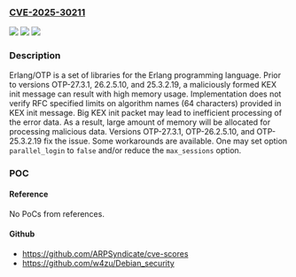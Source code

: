 ### [CVE-2025-30211](https://cve.mitre.org/cgi-bin/cvename.cgi?name=CVE-2025-30211)
![](https://img.shields.io/static/v1?label=Product&message=otp&color=blue)
![](https://img.shields.io/static/v1?label=Version&message=%3D%20%3C%20OTP-27.3.1%20&color=brighgreen)
![](https://img.shields.io/static/v1?label=Vulnerability&message=CWE-789%3A%20Memory%20Allocation%20with%20Excessive%20Size%20Value&color=brighgreen)

### Description

Erlang/OTP is a set of libraries for the Erlang programming language. Prior to versions OTP-27.3.1, 26.2.5.10, and 25.3.2.19, a maliciously formed KEX init message can result with high memory usage. Implementation does not verify RFC specified limits on algorithm names (64 characters) provided in KEX init message. Big KEX init packet may lead to inefficient processing of the error data. As a result, large amount of memory will be allocated for processing malicious data. Versions OTP-27.3.1, OTP-26.2.5.10, and OTP-25.3.2.19 fix the issue. Some workarounds are available. One may set option `parallel_login` to `false` and/or reduce the `max_sessions` option.

### POC

#### Reference
No PoCs from references.

#### Github
- https://github.com/ARPSyndicate/cve-scores
- https://github.com/w4zu/Debian_security


